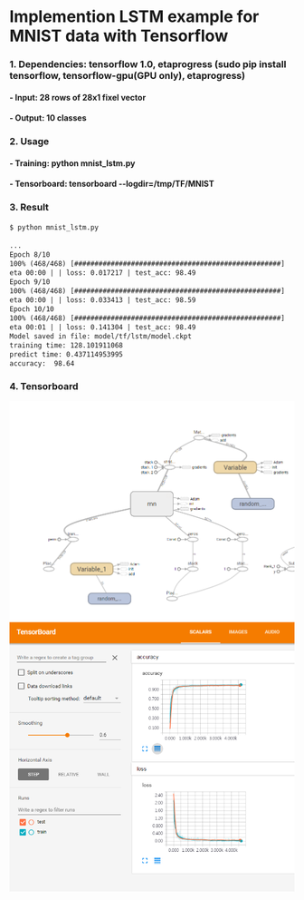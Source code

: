 # Implemention LSTM example for MNIST data with Tensorflow

### 1. Dependencies: tensorflow 1.0, etaprogress (sudo pip install tensorflow, tensorflow-gpu(GPU only), etaprogress)
#### - Input: 28 rows of 28x1 fixel vector
#### - Output: 10 classes
### 2. Usage
#### - Training: python mnist_lstm.py
#### - Tensorboard: tensorboard --logdir=/tmp/TF/MNIST

### 3. Result

```shell
$ python mnist_lstm.py

...
Epoch 8/10
100% (468/468) [###################################################] eta 00:00 | | loss: 0.017217 | test_acc: 98.49
Epoch 9/10
100% (468/468) [###################################################] eta 00:00 | | loss: 0.033413 | test_acc: 98.59
Epoch 10/10
100% (468/468) [###################################################] eta 00:01 | | loss: 0.141304 | test_acc: 98.49
Model saved in file: model/tf/lstm/model.ckpt
training time: 128.101911068
predict time: 0.437114953995
accuracy:  98.64
```
### 4. Tensorboard

![graph](graph.PNG)
![loss](loss.PNG)
